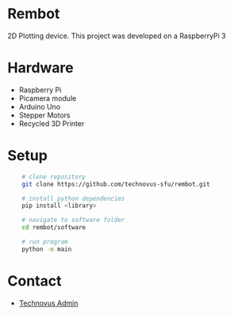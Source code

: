 # Rembot
2D Plotting device. This project was developed on a RaspberryPi 3

# Hardware
* Raspberry Pi
* Picamera module
* Arduino Uno
* Stepper Motors
* Recycled 3D Printer

# Setup
```bash
    # clone repository
    git clone https://github.com/technovus-sfu/rembot.git

    # install python dependencies
    pip install <library>

    # navigate to software folder
    cd rembot/software

    # run program
    python -m main
```

# Contact
* [Technovus  Admin](mailto:technovus.sfu@gmail.com)